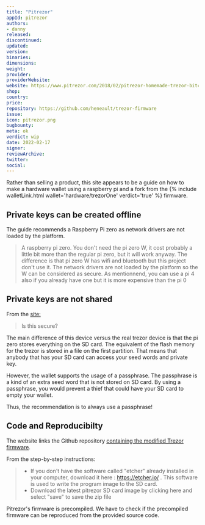 ```yaml
---
title: "Pitrezor"
appId: pitrezor
authors:
- danny
released: 
discontinued: 
updated: 
version: 
binaries: 
dimensions: 
weight: 
provider: 
providerWebsite: 
website: https://www.pitrezor.com/2018/02/pitrezor-homemade-trezor-bitcoin-wallet.html
shop: 
country: 
price: 
repository: https://github.com/heneault/trezor-firmware
issue: 
icon: pitrezor.png
bugbounty: 
meta: ok
verdict: wip
date: 2022-02-17
signer: 
reviewArchive: 
twitter: 
social: 
---
```


Rather than selling a product, this site appears to be a guide on how to make a hardware wallet using a raspberry pi and a fork from the {% include walletLink.html wallet='hardware/trezorOne' verdict='true' %} firmware.

## Private keys can be created offline 

The guide recommends a Raspberry Pi zero as network drivers are not loaded by the platform.

> A raspberry pi zero. You don't need the pi zero W, it cost probably a little bit more than the regular pi zero, but it will work anyway. The difference is that pi zero W has wifi and bluetooth but this project don't use it. The network drivers are not loaded by the platform so the W can be considered as secure. As mentionnend, you can use a pi 4 also if you already have one but it is more expensive than the pi 0

## Private keys are not shared 

From the [site:](https://www.pitrezor.com/2018/02/pitrezor-homemade-trezor-bitcoin-wallet.html)

> Is this secure?
  
  The main difference of this device versus the real trezor device is that the pi zero stores everything on the SD card. The equivalent of the flash memory for the trezor is stored in a file on the first partition. That means that anybody that has your SD card can access your seed words and private key.
  
  However, the wallet supports the usage of a passphrase. The passphrase is a kind of an extra seed word that is not stored on SD card. By using a passphrase, you would prevent a thief that could have your SD card to empty your wallet.
  
  Thus, the recommendation is to always use a passphrase!

## Code and Reproducibilty

The website links the Github repository [containing the modified Trezor firmware](https://github.com/heneault/trezor-firmware).

From the step-by-step instructions:

> - If you don't have the software called "etcher" already installed in your computer, download it here : https://etcher.io/ . This software is used to write the program image to the SD card.
> - Download the latest pitrezor SD card image by clicking here and select "save" to save the zip file

Pitrezor's firmware is precompiled. We have to check if the precompiled firmware can be reproduced from the provided source code.
